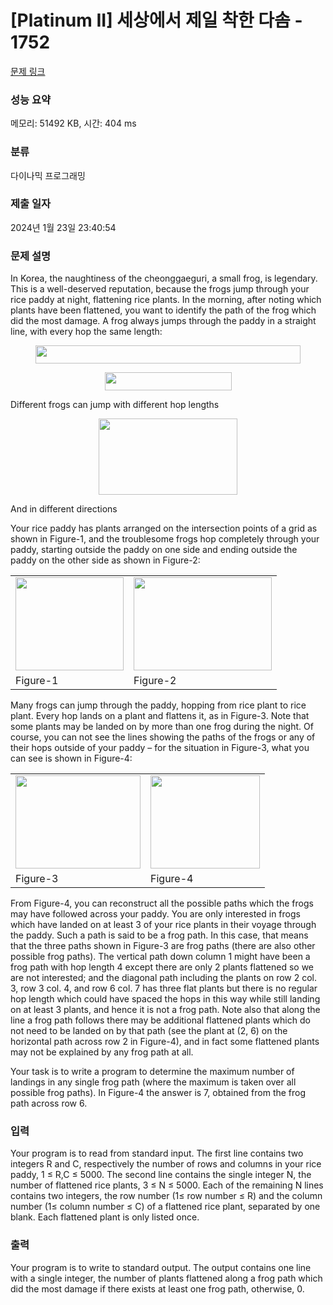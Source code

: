 # [Platinum II] 세상에서 제일 착한 다솜 - 1752 

[문제 링크](https://www.acmicpc.net/problem/1752) 

### 성능 요약

메모리: 51492 KB, 시간: 404 ms

### 분류

다이나믹 프로그래밍

### 제출 일자

2024년 1월 23일 23:40:54

### 문제 설명

<p>In Korea, the naughtiness of the cheonggaeguri, a small frog, is legendary.  This is a well-deserved reputation, because the frogs jump through your rice paddy at night, flattening rice plants.  In the morning, after noting which plants have been flattened, you want to identify the path of the frog which did the most damage.  A frog always jumps through the paddy in a straight line, with every hop the same length:</p>

<p style="text-align: center;"><img alt="" src="https://upload.acmicpc.net/25fbcb20-9955-4bf8-9263-1a5a8c7096b4/-/preview/" style="width: 424px; height: 29px;"></p>

<p style="text-align: center;"><img alt="" src="https://upload.acmicpc.net/f476a40f-d2b7-48e1-a770-d604e2215693/-/preview/" style="width: 203px; height: 29px;"></p>

<p>Different frogs can jump with different hop lengths</p>

<p style="text-align: center;"><img alt="" src="https://upload.acmicpc.net/5214c998-7033-4b11-805e-958a8db938aa/-/preview/" style="width: 222px; height: 122px;"></p>

<p>And in different directions</p>

<p>Your rice paddy has plants arranged on the intersection points of a grid as shown in Figure-1, and the troublesome frogs hop completely through your paddy, starting outside the paddy on one side and ending outside the paddy on the other side as shown in Figure-2:</p>

<table class="table table-bordered td-center">
	<tbody>
		<tr>
			<td><img alt="" src="https://upload.acmicpc.net/edcb2604-d9c1-4d32-a975-4baaea367a27/-/crop/346x298/0,0/-/preview/" style="width: 173px; height: 149px;"></td>
			<td><img alt="" src="https://upload.acmicpc.net/edcb2604-d9c1-4d32-a975-4baaea367a27/-/crop/443x298/535,0/-/preview/" style="width: 221px; height: 149px;"></td>
		</tr>
		<tr>
			<td>Figure-1</td>
			<td>Figure-2</td>
		</tr>
	</tbody>
</table>

<p>Many frogs can jump through the paddy, hopping from rice plant to rice plant.  Every hop lands on a plant and flattens it, as in Figure-3.  Note that some plants may be landed on by more than one frog during the night.  Of course, you can not see the lines showing the paths of the frogs or any of their hops outside of your paddy – for the situation in Figure-3, what you can see is shown in Figure-4:</p>

<table class="table table-bordered td-center">
	<tbody>
		<tr>
			<td><img alt="" src="https://upload.acmicpc.net/1942a92a-e6b8-449f-93cb-f9380d7e22e5/-/crop/400x298/0,0/-/preview/" style="width: 200px; height: 149px;"></td>
			<td><img alt="" src="https://upload.acmicpc.net/1942a92a-e6b8-449f-93cb-f9380d7e22e5/-/crop/349x298/587,0/-/preview/" style="width: 175px; height: 149px;"></td>
		</tr>
		<tr>
			<td>Figure-3</td>
			<td>Figure-4</td>
		</tr>
	</tbody>
</table>

<p>From Figure-4, you can reconstruct all the possible paths which the frogs may have followed across your paddy.  You are only interested in frogs which have landed on at least 3 of your rice plants in their voyage through the paddy.  Such a path is said to be a frog path.  In this case, that means that the three paths shown in Figure-3 are frog paths (there are also other possible frog paths). The vertical path down column 1 might have been a frog path with hop length 4 except there are only 2 plants flattened so we are not interested; and the diagonal path including the plants on row 2 col. 3, row 3 col. 4, and row 6 col. 7 has three flat plants but there is no regular hop length which could have spaced the hops in this way while still landing on at least 3 plants, and hence it is not a frog path.  Note also that along the line a frog path follows there may be additional flattened plants which do not need to be landed on by that path (see the plant at (2, 6) on the horizontal path across row 2 in Figure-4), and in fact some flattened plants may not be explained by any frog path at all. </p>

<p>Your task is to write a program to determine the maximum number of landings in any single frog path (where the maximum is taken over all possible frog paths).  In Figure-4 the answer is 7, obtained from the frog path across row 6.</p>

<p> </p>

### 입력 

 <p>Your program is to read from standard input. The first line contains two integers R and C, respectively the number of rows and columns in your rice paddy, 1 ≤ R,C ≤ 5000.  The second line contains the single integer N, the number of flattened rice plants, 3 ≤ N ≤ 5000.  Each of the remaining N lines contains two integers, the row number (1≤ row number ≤ R) and the column number (1≤ column number ≤ C) of a flattened rice plant, separated by one blank. Each flattened plant is only listed once.</p>

### 출력 

 <p>Your program is to write to standard output. The output contains one line with a single integer, the number of plants flattened along a frog path which did the most damage if there exists at least one frog path, otherwise, 0.</p>


